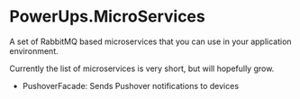 PowerUps.MicroServices
======================

A set of RabbitMQ based microservices that you can use in your application environment.

Currently the list of microservices is very short, but will hopefully grow.

 - PushoverFacade: Sends Pushover notifications to devices

